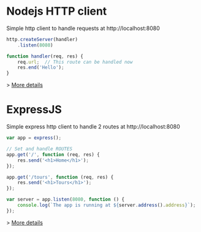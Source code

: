 # Nodejs HTTP client
Simple http client to handle requests at http://localhost:8080
```javascript
http.createServer(handler)
    .listen(8080)

function handler(req, res) {
    req.url;  // This route can be handled now
    res.end('Hello');
}
```
\> [More details][nodecasts-httpclient]

# ExpressJS
Simple express http client to handle 2 routes at http://localhost:8080

```javascript
var app = express();

// Set and handle ROUTES
app.get('/', function (req, res) {
    res.send('<h1>Home</h1>');
});

app.get('/tours', function (req, res) {
    res.send('<h1>Tours</h1>');
});

var server = app.listen(8080, function () {
    console.log(`The app is running at ${server.address().address}`);
});
```

\> [More details][nodecasts-express]




[#]: -------------------------------------------------------------------
(These are reference links used in the body of this note and get stripped out when the markdown processor does its job. There is no need to format nicely because it shouldn't be seen. Thanks SO - http://stackoverflow.com/questions/4823468/store-comments-in-markdown-syntax)

[nodecasts-httpclient]: <https://courses.nodecasts.io/courses/introduction-to-node-js/lectures/1119972>
[nodecasts-express]: <https://courses.nodecasts.io/courses/express-js>

